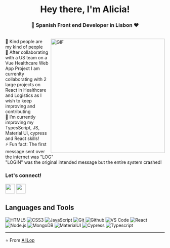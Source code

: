 <h1 align="center">Hey there, I'm Alicia!</h1> 
<h3 align="center"> 🚀 Spanish Front end Developer in Lisbon ♥ </h3>
<br/>
<img align="right" alt="GIF"  width="360px" src="https://raw.githubusercontent.com/haoruilee/haoruilee/master/pic/pusheencode.gif" />
 💜 Kind people are my kind of people <br/>
 👯 After collaborating with a US team on a Vue Healthcare Web App Project I am currenlty collaborating with 2 large projects on React in Healthcare and Logistics as I wish to keep improving and contributing<br/>
 🌱 I’m currently improving my TypesScript, JS, Material Ui, cypress and React skills! <br/>
 ⚡ Fun fact: The first message sent over the internet was "LOG" <br/>
 "LOGIN" was the original intended message but the entire system crashed! <br/>

<h3> Let's connect!</h3>
  <p>
    <a href="https://www.linkedin.com/in/aliciahl/" alt="Linkedin"><img src="https://github.com/nitish-awasthi/nitish-awasthi/blob/master/174857.png" width="30"></a>
    <a href="mailto:alicia.hl87@gmail.com" alt="Contact me"><img src="https://github.com/nitish-awasthi/nitish-awasthi/blob/master/gmail-512.webp" height="30"></a>
  </p>

 ## Languages and Tools <br/>
![HTML5](https://img.shields.io/badge/-HTML5-000000?style=for-the-badge&logo=HTML5)
![CSS3](https://img.shields.io/badge/-CSS3-000000?style=for-the-badge&logo=CSS3)
![JavaScript](https://img.shields.io/badge/-JavaScript-000000?style=for-the-badge&logo=javascript)
![Git](http://img.shields.io/badge/-Git-000000?style=for-the-badge&logo=Git)
![Github](http://img.shields.io/badge/-Github-000000?style=for-the-badge&logo=Github&logoColor=green)
![VS Code](http://img.shields.io/badge/-VS%20Code-000000?style=for-the-badge&logo=Visual-studio-code&logoColor=blue)
![React](http://img.shields.io/badge/-React-000000?style=for-the-badge&logo=React&logoColor=blue)
![Node.js](http://img.shields.io/badge/-Nodejs-000000?style=for-the-badge&logo=Nodejs&logoColor=green)
![MongoDB](http://img.shields.io/badge/-MongoDB-000000?style=for-the-badge&logo=MongoDB&logoColor=blue)
![MaterialUI](http://img.shields.io/badge/-MaterialUi-000000?style=for-the-badge&logo=MaterialUI)
![Cypress](http://img.shields.io/badge/-Cypress-000000?style=for-the-badge&logo=Cypress)
![Typescript](http://img.shields.io/badge/-Typescript-000000?style=for-the-badge&logo=Typescript)

  ---
⭐️ From [AliLop](https://github.com/alilop)

